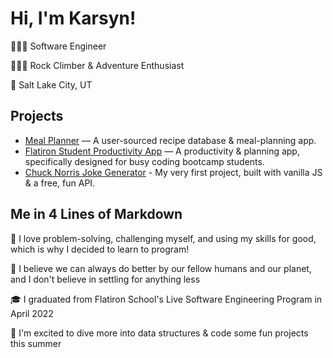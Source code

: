# Hi, I'm Karsyn!

👩🏽‍💻 Software Engineer 

🧗🏽‍♀️ Rock Climber & Adventure Enthusiast

📍 Salt Lake City, UT
 
 ## Projects 
 
 * [Meal Planner](https://github.com/karsynansari/meal-planner) — A user-sourced recipe database & meal-planning app. 
 * [Flatiron Student Productivity App](https://github.com/karsynansari/Flatiron-Student-Productivity-App) — A productivity & planning app, specifically designed for busy coding bootcamp students. 
 * [Chuck Norris Joke Generator](https://github.com/karsynansari/Chuck-Norris-Joke-Generator) - My very first project, built with vanilla JS & a free, fun API. 

## Me in 4 Lines of Markdown 

🖤 I love problem-solving, challenging myself, and using my skills for good, which is why I decided to learn to program!


🌱 I believe we can always do better by our fellow humans and our planet, and I don't believe in settling for anything less 


🎓 I graduated from Flatiron School's Live Software Engineering Program in April 2022


🤗 I'm excited to dive more into data structures & code some fun projects this summer 
